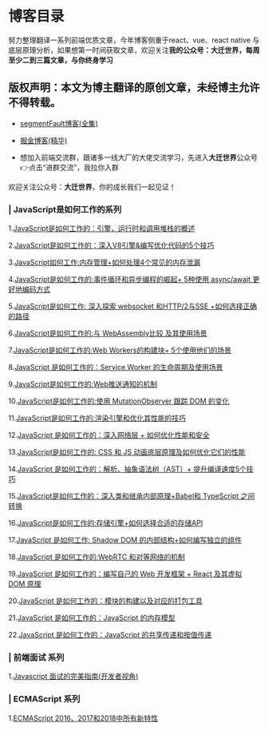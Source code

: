 # 博客目录

努力整理翻译一系列前端优质文章，今年博客侧重于react、vue、react native 与底层原理分析，如果想第一时间获取文章，欢迎关注**我的公众号：大迁世界，每周至少二到三篇文章，与你终身学习**

## 版权声明：本文为博主翻译的原创文章，未经博主允许不得转载。

* [segmentFault博客(全集)](https://segmentfault.com/u/minnanitkong/articles)

* [掘金博客(精华)](https://juejin.im/user/59df61ec51882578ce26ee6e/posts)

* 想加入前端交流群，跟诸多一线大厂的大佬交流学习，先进入**大迁世界**公众号👉点击“进群交流”，我拉你入群

欢迎关注公众号：**大迁世界**，你的成长我们一起见证！


### | JavaScript是如何工作的系列


1.[JavaScript是如何工作的：引擎，运行时和调用堆栈的概述](https://github.com/qq449245884/xiaozhi/issues/1)

2.[JavaScript是如何工作的：深入V8引擎&编写优化代码的5个技巧](https://github.com/qq449245884/xiaozhi/issues/2)

3.[JavaScript如何工作:内存管理+如何处理4个常见的内存泄漏](https://github.com/qq449245884/xiaozhi/issues/3)

4.[JavaScript是如何工作的:事件循环和异步编程的崛起+ 5种使用 async/await 更好地编码方式](https://github.com/qq449245884/xiaozhi/issues/4)

5.[JavaScript是如何工作: 深入探索 websocket 和HTTP/2与SSE +如何选择正确的路径 ](https://github.com/qq449245884/xiaozhi/issues/5)

6.[JavaScript是如何工作的:与 WebAssembly比较 及其使用场景](https://github.com/qq449245884/xiaozhi/issues/6)

7.[JavaScript是如何工作的:Web Workers的构建块+ 5个使用他们的场景](https://github.com/qq449245884/xiaozhi/issues/7)

8.[JavaScript 是如何工作的：Service Worker 的生命周期及使用场景](https://github.com/qq449245884/xiaozhi/issues/8)

9.[JavaScript是如何工作的:Web推送通知的机制](https://github.com/qq449245884/xiaozhi/issues/9)

10.[JavaScript是如何工作的:使用 MutationObserver 跟踪 DOM 的变化](https://github.com/qq449245884/xiaozhi/issues/10)

11.[JavaScript是如何工作的:渲染引擎和优化其性能的技巧](https://github.com/qq449245884/xiaozhi/issues/11)

12.[JavaScript 是如何工作的：深入网络层 + 如何优化性能和安全](https://github.com/qq449245884/xiaozhi/issues/12)

13.[JavaScript是如何工作的: CSS 和 JS 动画底层原理及如何优化它们的性能](https://github.com/qq449245884/xiaozhi/issues/13)

14.[JavaScript 是如何工作的：解析、抽象语法树（AST）+ 提升编译速度5个技巧](https://github.com/qq449245884/xiaozhi/issues/14)

15.[JavaScript是如何工作的：深入类和继承内部原理+Babel和 TypeScript 之间转换](https://github.com/qq449245884/xiaozhi/issues/15)

16.[JavaScript是如何工作的:存储引擎+如何选择合适的存储API](https://github.com/qq449245884/xiaozhi/issues/16)

17.[JavaScript 是如何工作: Shadow DOM 的内部结构+如何编写独立的组件](https://github.com/qq449245884/xiaozhi/issues/17)

18.[JavaScript 是如何工作的:WebRTC 和对等网络的机制 ](https://github.com/qq449245884/xiaozhi/issues/18)

19.[JavaScript 是如何工作的：编写自己的 Web 开发框架 + React 及其虚拟 DOM 原理](https://github.com/qq449245884/xiaozhi/issues/19)

20.[JavaScript 是如何工作的：模块的构建以及对应的打包工具](https://github.com/qq449245884/xiaozhi/issues/20)

21.[JavaScript 是如何工作的：JavaScript 的内存模型 ](https://github.com/qq449245884/xiaozhi/issues/21)

22.[JavaScript 是如何工作的：JavaScript 的共享传递和按值传递](https://github.com/qq449245884/xiaozhi/issues/22)


### | 前端面试 系列

1.[Javascript 面试的完美指南(开发者视角)](https://github.com/qq449245884/xiaozhi/issues/24)

### | ECMAScript 系列


1.[ECMAScript 2016、2017和2018中所有新特性](https://github.com/qq449245884/xiaozhi/issues/23)





